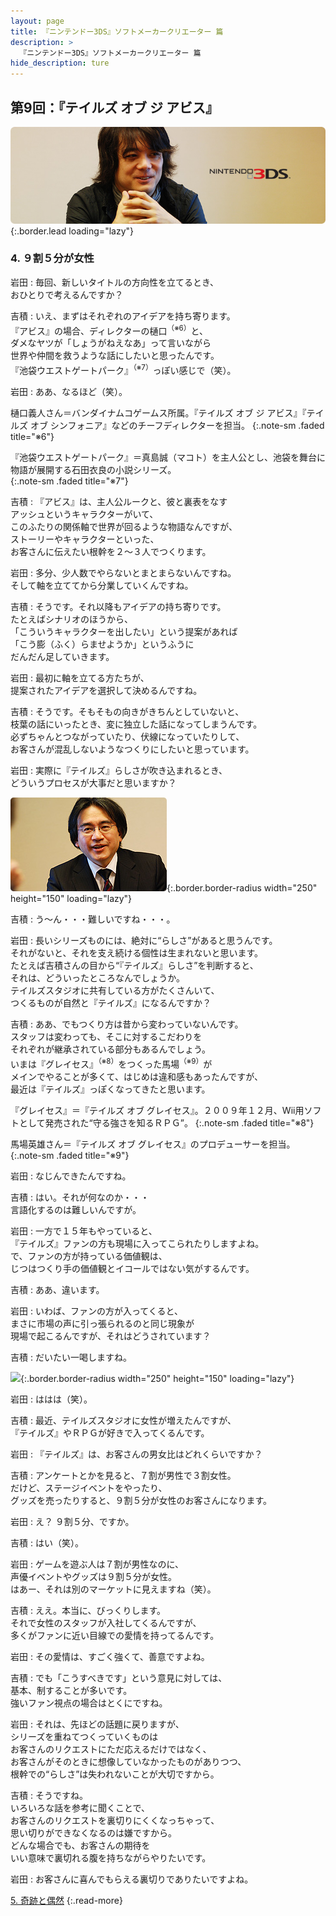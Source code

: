 ```yaml
---
layout: page
title: 『ニンテンドー3DS』ソフトメーカークリエーター 篇
description: >
  『ニンテンドー3DS』ソフトメーカークリエーター 篇
hide_description: ture
---
```


## 第9回：『テイルズ オブ ジ アビス』

![](/interviews/jp/3ds/creators/vol1/img/mainvisual4.jpg){:.border.lead loading="lazy"}

### 4. ９割５分が女性

岩田
: 毎回、新しいタイトルの方向性を立てるとき、<br>おひとりで考えるんですか？

吉積
: いえ、まずはそれぞれのアイデアを持ち寄ります。<br>『アビス』の場合、ディレクターの樋口<sup>（※6）</sup>と、<br>ダメなヤツが「しょうがねえなあ」って言いながら<br>世界や仲間を救うような話にしたいと思ったんです。<br>『池袋ウエストゲートパーク』<sup>（※7）</sup>っぽい感じで（笑）。

岩田
: ああ、なるほど（笑）。

樋口義人さん＝バンダイナムコゲームス所属。『テイルズ オブ ジ アビス』『テイルズ オブ シンフォニア』などのチーフディレクターを担当。
{:.note-sm .faded title="※6"}

『池袋ウエストゲートパーク』＝真島誠（マコト）を主人公とし、池袋を舞台に物語が展開する石田衣良の小説シリーズ。              
{:.note-sm .faded title="※7"}

吉積
: 『アビス』は、主人公ルークと、彼と裏表をなす<br>アッシュというキャラクターがいて、<br>このふたりの関係軸で世界が回るような物語なんですが、<br>ストーリーやキャラクターといった、<br>お客さんに伝えたい根幹を２～３人でつくります。

岩田
: 多分、少人数でやらないとまとまらないんですね。<br>そして軸を立ててから分業していくんですね。

吉積
: そうです。それ以降もアイデアの持ち寄りです。<br>たとえばシナリオのほうから、<br>「こういうキャラクターを出したい」という提案があれば<br>「こう膨（ふく）らませようか」というふうに<br>だんだん足していきます。

岩田
: 最初に軸を立てる方たちが、<br>提案されたアイデアを選択して決めるんですね。

吉積
: そうです。そもそもの向きがきちんとしていないと、<br>枝葉の話にいったとき、変に独立した話になってしまうんです。<br>必ずちゃんとつながっていたり、伏線になっていたりして、<br>お客さんが混乱しないようなつくりにしたいと思っています。

岩田
: 実際に『テイルズ』らしさが吹き込まれるとき、<br>どういうプロセスが大事だと思いますか？

![](/interviews/jp/3ds/creators/vol1/img/photo11.jpg){:.border.border-radius width="250" height="150" loading="lazy"}

吉積
: う～ん・・・難しいですね・・・。

岩田
: 長いシリーズものには、絶対に“らしさ”があると思うんです。<br>それがないと、それを支え続ける個性は生まれないと思います。<br>たとえば吉積さんの目から“『テイルズ』らしさ”を判断すると、<br>それは、どういったところなんでしょうか。<br>テイルズスタジオに共有している方がたくさんいて、<br>つくるものが自然と『テイルズ』になるんですか？

吉積
: ああ、でもつくり方は昔から変わっていないんです。<br>スタッフは変わっても、そこに対するこだわりを<br>それぞれが継承されている部分もあるんでしょう。<br>いまは『グレイセス』<sup>（※8）</sup>をつくった馬場<sup>（※9）</sup>が<br>メインでやることが多くて、はじめは違和感もあったんですが、<br>最近は『テイルズ』っぽくなってきたと思います。

『グレイセス』＝『テイルズ オブ グレイセス』。２００９年１２月、Wii用ソフトとして発売された“守る強さを知るＲＰＧ”。
{:.note-sm .faded title="※8"}

馬場英雄さん＝『テイルズ オブ グレイセス』のプロデューサーを担当。              
{:.note-sm .faded title="※9"}

岩田
: なじんできたんですね。

吉積
: はい。それが何なのか・・・<br>言語化するのは難しいんですが。

岩田
: 一方で１５年もやっていると、<br>『テイルズ』ファンの方も現場に入ってこられたりしますよね。<br>で、ファンの方が持っている価値観は、<br>じつはつくり手の価値観とイコールではない気がするんです。

吉積
: ああ、違います。

岩田
: いわば、ファンの方が入ってくると、<br>まさに市場の声に引っ張られるのと同じ現象が<br>現場で起こるんですが、それはどうされています？

吉積
: だいたい一喝しますね。

![](/interviews/jp/3ds/creators/vol1/img/photo12.jpg){:.border.border-radius width="250" height="150" loading="lazy"}

岩田
: ははは（笑）。

吉積
: 最近、テイルズスタジオに女性が増えたんですが、<br>『テイルズ』やＲＰＧが好きで入ってくるんです。

岩田
: 『テイルズ』は、お客さんの男女比はどれくらいですか？

吉積
: アンケートとかを見ると、７割が男性で３割女性。<br>だけど、ステージイベントをやったり、<br>グッズを売ったりすると、９割５分が女性のお客さんになります。

岩田
: え？ ９割５分、ですか。

吉積
: はい（笑）。

岩田
: ゲームを遊ぶ人は７割が男性なのに、<br>声優イベントやグッズは９割５分が女性。<br>はあー、それは別のマーケットに見えますね（笑）。

吉積
: ええ。本当に、びっくりします。<br>それで女性のスタッフが入社してくるんですが、<br>多くがファンに近い目線での愛情を持ってるんです。

岩田
: その愛情は、すごく強くて、善意ですよね。

吉積
: でも「こうすべきです」という意見に対しては、<br>基本、制することが多いです。<br>強いファン視点の場合はとくにですね。

岩田
: それは、先ほどの話題に戻りますが、<br>シリーズを重ねてつくっていくものは<br>お客さんのリクエストにただ応えるだけではなく、<br>お客さんがそのときに想像していなかったものがありつつ、<br>根幹での“らしさ”は失われないことが大切ですから。

吉積
: そうですね。<br>いろいろな話を参考に聞くことで、<br>お客さんのリクエストを裏切りにくくなっちゃって、<br>思い切りができなくなるのは嫌ですから。<br>どんな場合でも、お客さんの期待を<br>いい意味で裏切れる腹を持ちながらやりたいです。

岩田
: お客さんに喜んでもらえる裏切りでありたいですよね。

[5. 奇跡と偶然](5.md)
{:.read-more}

